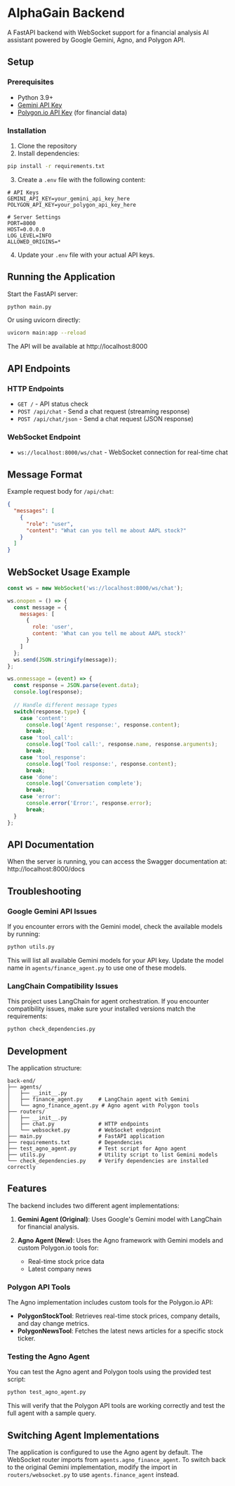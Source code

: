 # AlphaGain Backend

A FastAPI backend with WebSocket support for a financial analysis AI assistant powered by Google Gemini, Agno, and Polygon API.

## Setup

### Prerequisites

- Python 3.9+
- [Gemini API Key](https://ai.google.dev/tutorials/setup)
- [Polygon.io API Key](https://polygon.io/) (for financial data)

### Installation

1. Clone the repository
2. Install dependencies:

```bash
pip install -r requirements.txt
```

3. Create a `.env` file with the following content:

```
# API Keys
GEMINI_API_KEY=your_gemini_api_key_here
POLYGON_API_KEY=your_polygon_api_key_here

# Server Settings
PORT=8000
HOST=0.0.0.0
LOG_LEVEL=INFO
ALLOWED_ORIGINS=*
```

4. Update your `.env` file with your actual API keys.

## Running the Application

Start the FastAPI server:

```bash
python main.py
```

Or using uvicorn directly:

```bash
uvicorn main:app --reload
```

The API will be available at http://localhost:8000

## API Endpoints

### HTTP Endpoints

- `GET /` - API status check
- `POST /api/chat` - Send a chat request (streaming response)
- `POST /api/chat/json` - Send a chat request (JSON response)

### WebSocket Endpoint

- `ws://localhost:8000/ws/chat` - WebSocket connection for real-time chat

## Message Format

Example request body for `/api/chat`:

```json
{
  "messages": [
    {
      "role": "user",
      "content": "What can you tell me about AAPL stock?"
    }
  ]
}
```

## WebSocket Usage Example

```javascript
const ws = new WebSocket('ws://localhost:8000/ws/chat');

ws.onopen = () => {
  const message = {
    messages: [
      {
        role: 'user',
        content: 'What can you tell me about AAPL stock?'
      }
    ]
  };
  ws.send(JSON.stringify(message));
};

ws.onmessage = (event) => {
  const response = JSON.parse(event.data);
  console.log(response);
  
  // Handle different message types
  switch(response.type) {
    case 'content':
      console.log('Agent response:', response.content);
      break;
    case 'tool_call':
      console.log('Tool call:', response.name, response.arguments);
      break;
    case 'tool_response':
      console.log('Tool response:', response.content);
      break;
    case 'done':
      console.log('Conversation complete');
      break;
    case 'error':
      console.error('Error:', response.error);
      break;
  }
};
```

## API Documentation

When the server is running, you can access the Swagger documentation at:
http://localhost:8000/docs

## Troubleshooting

### Google Gemini API Issues

If you encounter errors with the Gemini model, check the available models by running:

```bash
python utils.py
```

This will list all available Gemini models for your API key. Update the model name in `agents/finance_agent.py` to use one of these models.

### LangChain Compatibility Issues

This project uses LangChain for agent orchestration. If you encounter compatibility issues, make sure your installed versions match the requirements:

```bash
python check_dependencies.py
```

## Development

The application structure:

```
back-end/
├── agents/
│   ├── __init__.py
│   ├── finance_agent.py     # LangChain agent with Gemini
│   └── agno_finance_agent.py # Agno agent with Polygon tools
├── routers/
│   ├── __init__.py
│   ├── chat.py              # HTTP endpoints
│   └── websocket.py         # WebSocket endpoint
├── main.py                  # FastAPI application
├── requirements.txt         # Dependencies
├── test_agno_agent.py       # Test script for Agno agent
├── utils.py                 # Utility script to list Gemini models
└── check_dependencies.py    # Verify dependencies are installed correctly
```

## Features

The backend includes two different agent implementations:

1. **Gemini Agent (Original)**: Uses Google's Gemini model with LangChain for financial analysis.

2. **Agno Agent (New)**: Uses the Agno framework with Gemini models and custom Polygon.io tools for:
   - Real-time stock price data
   - Latest company news
   
### Polygon API Tools

The Agno implementation includes custom tools for the Polygon.io API:

- **PolygonStockTool**: Retrieves real-time stock prices, company details, and day change metrics.
- **PolygonNewsTool**: Fetches the latest news articles for a specific stock ticker.

### Testing the Agno Agent

You can test the Agno agent and Polygon tools using the provided test script:

```bash
python test_agno_agent.py
```

This will verify that the Polygon API tools are working correctly and test the full agent with a sample query.

## Switching Agent Implementations

The application is configured to use the Agno agent by default. The WebSocket router imports from `agents.agno_finance_agent`. To switch back to the original Gemini implementation, modify the import in `routers/websocket.py` to use `agents.finance_agent` instead. 